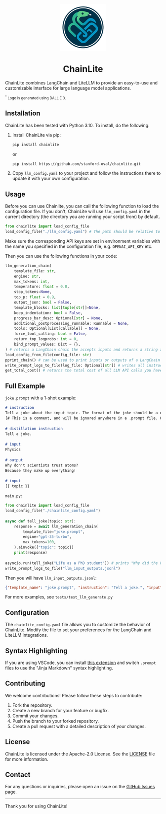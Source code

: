 <div align="center">
    <img src="assets/logo.png" alt="ChainLite Logo" style="width: 150px; height: auto;">
    <h1>ChainLite</h1>
</div>
<div>
    <p>ChainLite combines LangChain and LiteLLM to provide an easy-to-use and customizable interface for large language model applications.</p>
    <p style="font-size: smaller;"><sup>*</sup> Logo is generated using DALL·E 3.</p>
</div>


## Installation

ChainLite has been tested with Python 3.10. To install, do the following:


1. Install ChainLite via pip:
   ```bash
   pip install chainlite
   ```
   or
    ```bash
    pip install https://github.com/stanford-oval/chainlite.git
    ```


1. Copy `llm_config.yaml` to your project and follow the instructions there to update it with your own configuration.

## Usage

Before you can use Chainlite, you can call the following function to load the configuration file. If you don't, ChainLite will use `llm_config.yaml` in the current directory (the directory you are running your script from) by default.

```python
from chainlite import load_config_file
load_config_file("./llm_config.yaml") # The path should be relative to the directory you run the script from, usually the root directory of your project
```

Make sure the corresponding API keys are set in environment variables with the name you specified in the configuration file, e.g. `OPENAI_API_KEY` etc.

Then you can use the following functions in your code:

```python
llm_generation_chain(
    template_file: str,
    engine: str,
    max_tokens: int,
    temperature: float = 0.0,
    stop_tokens=None,
    top_p: float = 0.9,
    output_json: bool = False,
    template_blocks: list[tuple[str]]=None,
    keep_indentation: bool = False,
    progress_bar_desc: Optional[str] = None,
    additional_postprocessing_runnable: Runnable = None,
    tools: Optional[List[Callable]] = None,
    force_tool_calling: bool = False,
    return_top_logprobs: int = 0,
    bind_prompt_values: Dict = {},
) # returns a LangChain chain the accepts inputs and returns a string as output
load_config_from_file(config_file: str)
pprint_chain() # can be used to print inputs or outputs of a LangChain chain.
write_prompt_logs_to_file(log_file: Optional[str]) # writes all instructions, inputs and outputs of all your LLM API calls to a jsonl file. Good for debugging or collecting data using LLMs
get_total_cost() # returns the total cost of all LLM API calls you have made. Resets each time you run your code.
```

## Full Example

`joke.prompt` with a 1-shot example:

```markdown
# instruction
Tell a joke about the input topic. The format of the joke should be a question and response, separated by a line break.
{# This is a comment, and will be ignored anywhere in a .prompt file. Other than block definitions and comments, '#' is allowed and is treated as a normal character.  #}

# distillation instruction
Tell a joke.

# input
Physics

# output
Why don't scientists trust atoms?
Because they make up everything!

# input
{{ topic }}
```

`main.py`:
```python
from chainlite import load_config_file
load_config_file("./chainlite_config.yaml")

async def tell_joke(topic: str):
    response = await llm_generation_chain(
        template_file="joke.prompt",
        engine="gpt-35-turbo",
        max_tokens=100,
    ).ainvoke({"topic": topic})
    print(response)

asyncio.run(tell_joke("Life as a PhD student")) # prints "Why did the PhD student bring a ladder to the library?\nTo take their research to the next level!"
write_prompt_logs_to_file("llm_input_outputs.jsonl")
```

Then you will have `llm_input_outputs.jsonl`:
```json
{"template_name": "joke.prompt", "instruction": "Tell a joke.", "input": "Life as a PhD student", "output": "Why did the PhD student bring a ladder to the library?\nTo take their research to the next level!"}
```

For more examples, see `tests/test_llm_generate.py`

## Configuration

The `chainlite_config.yaml` file allows you to customize the behavior of ChainLite. Modify the file to set your preferences for the LangChain and LiteLLM integrations.

## Syntax Highlighting 
If you are using VSCode, you can install [this extension](https://marketplace.visualstudio.com/items?itemName=samuelcolvin.jinjahtml) and switch `.prompt` files to use the "Jinja Markdown" syntax highlighting.

## Contributing

We welcome contributions! Please follow these steps to contribute:

1. Fork the repository.
2. Create a new branch for your feature or bugfix.
3. Commit your changes.
4. Push the branch to your forked repository.
5. Create a pull request with a detailed description of your changes.

## License

ChainLite is licensed under the Apache-2.0 License. See the [LICENSE](LICENSE) file for more information.

## Contact

For any questions or inquiries, please open an issue on the [GitHub Issues](https://github.com/stanford-oval/chainlite/issues) page.

---

Thank you for using ChainLite!
